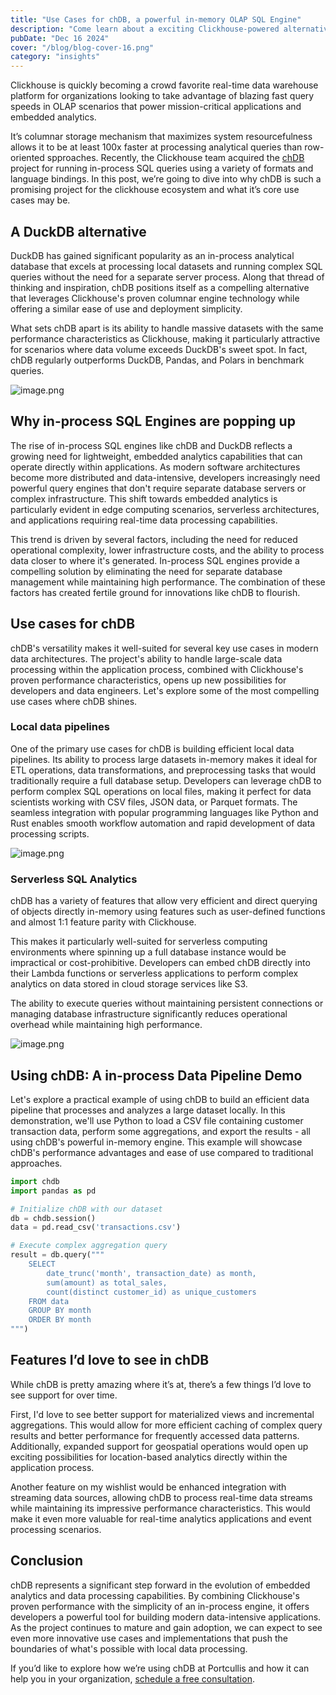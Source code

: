 ```yaml
---
title: "Use Cases for chDB, a powerful in-memory OLAP SQL Engine"
description: "Come learn about a exciting Clickhouse-powered alternative to DuckDB "
pubDate: "Dec 16 2024"
cover: "/blog/blog-cover-16.png"
category: "insights"
---
```


Clickhouse is quickly becoming a crowd favorite real-time data warehouse platform for organizations looking to take advantage of blazing fast query speeds in OLAP scenarios that power mission-critical applications and embedded analytics.

It’s columnar storage mechanism that maximizes system resourcefulness allows it to be at least 100x faster at processing analytical queries than row-oriented spproaches. Recently, the Clickhouse team acquired the [chDB](https://github.com/chdb-io/chdb) project for running in-process SQL queries using a variety of formats and language bindings. In this post, we’re going to dive into why chDB is such a promising project for the clickhouse ecosystem and what it’s core use cases may be.

## A DuckDB alternative

DuckDB has gained significant popularity as an in-process analytical database that excels at processing local datasets and running complex SQL queries without the need for a separate server process. Along that thread of thinking and inspiration, chDB positions itself as a compelling alternative that leverages Clickhouse's proven columnar engine technology while offering a similar ease of use and deployment simplicity. 

What sets chDB apart is its ability to handle massive datasets with the same performance characteristics as Clickhouse, making it particularly attractive for scenarios where data volume exceeds DuckDB's sweet spot. In fact, chDB regularly outperforms DuckDB,
Pandas, and Polars in benchmark queries. 

![image.png](/blog/chdb-benchmarks.png)

## Why in-process SQL Engines are popping up

The rise of in-process SQL engines like chDB and DuckDB reflects a growing need for lightweight, embedded analytics capabilities that can operate directly within applications. As modern software architectures become more distributed and data-intensive, developers increasingly need powerful query engines that don't require separate database servers or complex infrastructure. This shift towards embedded analytics is particularly evident in edge computing scenarios, serverless architectures, and applications requiring real-time data processing capabilities.

This trend is driven by several factors, including the need for reduced operational complexity, lower infrastructure costs, and the ability to process data closer to where it's generated. In-process SQL engines provide a compelling solution by eliminating the need for separate database management while maintaining high performance. The combination of these factors has created fertile ground for innovations like chDB to flourish.

## Use cases for chDB

chDB's versatility makes it well-suited for several key use cases in modern data architectures. The project's ability to handle large-scale data processing within the application process, combined with Clickhouse's proven performance characteristics, opens up new possibilities for developers and data engineers. Let's explore some of the most compelling use cases where chDB shines.

### Local data pipelines

One of the primary use cases for chDB is building efficient local data pipelines. Its ability to process large datasets in-memory makes it ideal for ETL operations, data transformations, and preprocessing tasks that would traditionally require a full database setup. Developers can leverage chDB to perform complex SQL operations on local files, making it perfect for data scientists working with CSV files, JSON data, or Parquet formats. The seamless integration with popular programming languages like Python and Rust enables smooth workflow automation and rapid development of data processing scripts.

![image.png](/blog/chdb-query.png)

### Serverless SQL Analytics

chDB has a variety of features that allow very efficient and direct querying of objects directly in-memory using features such as user-defined functions and almost 1:1 feature parity with Clickhouse. 

This makes it particularly well-suited for serverless computing environments where spinning up a full database instance would be impractical or cost-prohibitive. Developers can embed chDB directly into their Lambda functions or serverless applications to perform complex analytics on data stored in cloud storage services like S3. 

The ability to execute queries without maintaining persistent connections or managing database infrastructure significantly reduces operational overhead while maintaining high performance.

![image.png](/blog/chdb-udf.png)

## Using chDB: A in-process Data Pipeline Demo

Let's explore a practical example of using chDB to build an efficient data pipeline that processes and analyzes a large dataset locally. In this demonstration, we'll use Python to load a CSV file containing customer transaction data, perform some aggregations, and export the results - all using chDB's powerful in-memory engine. This example will showcase chDB's performance advantages and ease of use compared to traditional approaches.

```python
import chdb
import pandas as pd

# Initialize chDB with our dataset
db = chdb.session()
data = pd.read_csv('transactions.csv')

# Execute complex aggregation query
result = db.query("""
    SELECT 
        date_trunc('month', transaction_date) as month,
        sum(amount) as total_sales,
        count(distinct customer_id) as unique_customers
    FROM data 
    GROUP BY month 
    ORDER BY month
""")
```

## Features I’d love to see in chDB

While chDB is pretty amazing where it’s at, there’s a few things I’d love to see support for over time. 

First, I'd love to see better support for materialized views and incremental aggregations. This would allow for more efficient caching of complex query results and better performance for frequently accessed data patterns. Additionally, expanded support for geospatial operations would open up exciting possibilities for location-based analytics directly within the application process.

Another feature on my wishlist would be enhanced integration with streaming data sources, allowing chDB to process real-time data streams while maintaining its impressive performance characteristics. This would make it even more valuable for real-time analytics applications and event processing scenarios.

## Conclusion

chDB represents a significant step forward in the evolution of embedded analytics and data processing capabilities. By combining Clickhouse's proven performance with the simplicity of an in-process engine, it offers developers a powerful tool for building modern data-intensive applications. As the project continues to mature and gain adoption, we can expect to see even more innovative use cases and implementations that push the boundaries of what's possible with local data processing.

If you’d like to explore how we’re using chDB at Portcullis and how it can help you in your organization, [schedule a free consultation](https://www.runportcullis.co/schedule-a-chat).